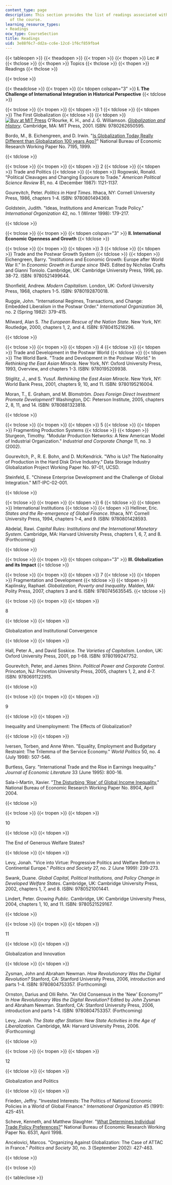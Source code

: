```yaml
---
content_type: page
description: This section provides the list of readings associated with each session
  of the course.
learning_resource_types:
- Readings
ocw_type: CourseSection
title: Readings
uid: 3e88f6c7-dd2a-cc6e-12cd-1f6cf859fba4
---
```


{{< tableopen >}}
{{< theadopen >}}
{{< tropen >}}
{{< thopen >}}
Lec #
{{< thclose >}}
{{< thopen >}}
Topics
{{< thclose >}}
{{< thopen >}}
Readings
{{< thclose >}}

{{< trclose >}}

{{< theadclose >}}
{{< tropen >}}
{{< tdopen colspan="3" >}}
**I. The Challenge of International Integration in Historical Perspective**
{{< tdclose >}}

{{< trclose >}}
{{< tropen >}}
{{< tdopen >}}
1
{{< tdclose >}}
{{< tdopen >}}
The First Globalization
{{< tdclose >}}
{{< tdopen >}}
[![Buy at MIT Press](/images/mp_logo.gif)](https://mitpress.mit.edu/9780262650595) O'Rourke, K. H., and J. G. Williamson. [_Globalization and History_](https://mitpress.mit.edu/9780262650595). Cambridge, MA: MIT Press, 2001. ISBN: 9780262650595.

Bordo, M., B. Eichengreen, and D. Irwin. "[Is Globalization Today Really Different than Globalization 100 years Ago?](http://www.nber.org/papers/W7195)" National Bureau of Economic Research Working Paper No. 7195, 1999.


{{< tdclose >}}

{{< trclose >}}
{{< tropen >}}
{{< tdopen >}}
2
{{< tdclose >}}
{{< tdopen >}}
Trade and Politics
{{< tdclose >}}
{{< tdopen >}}
Rogowski, Ronald. "Political Cleavages and Changing Exposure to Trade." _American Political Science Review_ 81, no. 4 (December 1987): 1121-1137.

Gourevitch, Peter. _Politics in Hard Times_. Ithaca, NY: Cornell University Press, 1986, chapters 1-4. ISBN: 9780801494369.

Goldstein, Judith. "Ideas, Institutions and American Trade Policy." _International Organization_ 42, no. 1 (Winter 1998): 179-217.


{{< tdclose >}}

{{< trclose >}}
{{< tropen >}}
{{< tdopen colspan="3" >}}
**II. International Economic Openness and Growth**
{{< tdclose >}}

{{< trclose >}}
{{< tropen >}}
{{< tdopen >}}
3
{{< tdclose >}}
{{< tdopen >}}
Trade and the Postwar Growth System
{{< tdclose >}}
{{< tdopen >}}
Eichengreen, Barry. "Institutions and Economic Growth: Europe after World War II." In _Economic Growth in Europe since 1945_. Edited by Nicholas Crafts and Gianni Toniolo. Cambridge, UK: Cambridge University Press, 1996, pp. 38-72. ISBN: 9780521499644.

Shonfield, Andrew. _Modern Capitalism_. London, UK: Oxford University Press, 1968, chapters 1-5. ISBN: 9780192870018.

Ruggie, John. "International Regimes, Transactions, and Change: Embedded Liberalism in the Postwar Order." _International Organization_ 36, no. 2 (Spring 1982): 379-415.

Milward, Alan S. _The European Rescue of the Nation State_. New York, NY: Routledge, 2000, chapters 1, 2, and 4. ISBN: 9780415216296.


{{< tdclose >}}

{{< trclose >}}
{{< tropen >}}
{{< tdopen >}}
4
{{< tdclose >}}
{{< tdopen >}}
Trade and Development in the Postwar World
{{< tdclose >}}
{{< tdopen >}}
The World Bank. "Trade and Development in the Postwar World." In _Rethinking the East Asian Miracle_. New York, NY: Oxford University Press, 1993, Overview, and chapters 1-3. ISBN: 9780195209938.

Stiglitz, J., and S. Yusuf. _Rethinking the East Asian Miracle_. New York, NY: World Bank Press, 2001, chapters 9, 10, and 11. ISBN: 9780195216004.

Moran, T., E. Graham, and M. Blomström. _Does Foreign Direct Investment Promote Development_? Washington, DC: Peterson Institute, 2005, chapters 2, 8, 11, and 14. ISBN: 9780881323818.


{{< tdclose >}}

{{< trclose >}}
{{< tropen >}}
{{< tdopen >}}
5
{{< tdclose >}}
{{< tdopen >}}
Fragmenting Production Systems
{{< tdclose >}}
{{< tdopen >}}
Sturgeon, Timothy. "Modular Production Networks: A New American Model of Industrial Organization." _Industrial and Corporate Change_ 11, no. 3 (2002).

Gourevitch, P., R. E. Bohn, and D. McKendrick. "Who is Us? The Nationality of Production in the Hard Disk Drive Industry." Data Storage Industry Globalization Project Working Paper No. 97-01, UCSD.

Steinfeld, E. "Chinese Enterprise Development and the Challenge of Global Integration." MIT-IPC-02-001.


{{< tdclose >}}

{{< trclose >}}
{{< tropen >}}
{{< tdopen >}}
6
{{< tdclose >}}
{{< tdopen >}}
International Institutions
{{< tdclose >}}
{{< tdopen >}}
Helliner, Eric. _States and the Re-emergence of Global Finance_. Ithaca, NY: Cornell University Press, 1994, chapters 1-4, and 9. ISBN: 9780801428593.

Abdelal, Rawi. _Capital Rules: Institutions and the International Monetary System_. Cambridge, MA: Harvard University Press, chapters 1, 6, 7, and 8. (Forthcoming)


{{< tdclose >}}

{{< trclose >}}
{{< tropen >}}
{{< tdopen colspan="3" >}}
**III. Globalization and its Impact**
{{< tdclose >}}

{{< trclose >}}
{{< tropen >}}
{{< tdopen >}}
7
{{< tdclose >}}
{{< tdopen >}}
Fragmentation and Development
{{< tdclose >}}
{{< tdopen >}}
Kaplinsky, Raphael. _Globalization, Poverty and Inequality_. Malden, MA: Polity Press, 2007, chapters 3 and 6. ISBN: 9780745635545.
{{< tdclose >}}

{{< trclose >}}
{{< tropen >}}
{{< tdopen >}}


8


{{< tdclose >}}
{{< tdopen >}}


Globalization and Institutional Convergence


{{< tdclose >}}
{{< tdopen >}}


Hall, Peter A., and David Soskice. _The Varieties of Capitalism_. London, UK: Oxford University Press, 2001, pp 1-68. ISBN: 9780199247752.

Gourevitch, Peter, and James Shinn. _Political Power and Corporate Control_. Princeton, NJ: Princeton University Press, 2005, chapters 1, 2, and 4-7. ISBN: 9780691122915.


{{< tdclose >}}

{{< trclose >}}
{{< tropen >}}
{{< tdopen >}}


9


{{< tdclose >}}
{{< tdopen >}}


Inequality and Unemployment: The Effects of Globalization?


{{< tdclose >}}
{{< tdopen >}}


Iversen, Torben, and Anne Wren. "Equality, Employment and Budgetary Restraint: The Trilemma of the Service Economy." _World Politics_ 50, no. 4 (July 1998): 507-546.

Burtless, Gary. "International Trade and the Rise in Earnings Inequality." _Journal of Economic Literature_ 33 (June 1995): 800-16.

Sala-i-Martin, Xavier. "[The Disturbing 'Rise' of Global Income Inequality.](http://www.nber.org/papers/W8904)" National Bureau of Economic Research Working Paper No. 8904, April 2004.


{{< tdclose >}}

{{< trclose >}}
{{< tropen >}}
{{< tdopen >}}


10


{{< tdclose >}}
{{< tdopen >}}


The End of Generous Welfare States?


{{< tdclose >}}
{{< tdopen >}}


Levy, Jonah. "Vice into Virtue: Progressive Politics and Welfare Reform in Continental Europe." _Politics and Society_ 27, no. 2 (June 1999): 239-273.

Swank, Duane. _Global Capital, Political Institutions, and Policy Change in Developed Welfare States_. Cambridge, UK: Cambridge University Press, 2002, chapters 1, 7, and 8. ISBN: 9780521001441.

Lindert, Peter. _Growing Public_. Cambridge, UK: Cambridge University Press, 2004, chapters 1, 10, and 11. ISBN: 9780521529167.


{{< tdclose >}}

{{< trclose >}}
{{< tropen >}}
{{< tdopen >}}


11


{{< tdclose >}}
{{< tdopen >}}


Globalization and Innovation


{{< tdclose >}}
{{< tdopen >}}


Zysman, John and Abraham Newman. _How Revolutionary Was the Digital Revolution?_ Stanford, CA: Stanford University Press, 2006, introduction and parts 1-4. ISBN: 9780804753357. (Forthcoming)

Ornston, Darius and Olli Rehn. "An Old Consensus in the 'New' Economy?" In _How Revolutionary Was the Digital Revolution?_ Edited by John Zysman and Abraham Newman. Stanford, CA: Stanford University Press, 2006, introduction and parts 1-4. ISBN: 9780804753357. (Forthcoming)

Levy, Jonah. _The State after Statism: New State Activities in the Age of Liberalization._ Cambridge, MA: Harvard University Press, 2006. (Forthcoming)


{{< tdclose >}}

{{< trclose >}}
{{< tropen >}}
{{< tdopen >}}


12


{{< tdclose >}}
{{< tdopen >}}


Globalization and Politics


{{< tdclose >}}
{{< tdopen >}}


Frieden, Jeffry. "Invested Interests: The Politics of National Economic Policies in a World of Global Finance." _International Organization_ 45 (1991): 425-451.

Scheve, Kenneth, and Matthew Slaughter. "[What Determines Individual Trade Policy Preferences?](http://www.nber.org/papers/W6531)" National Bureau of Economic Research Working Paper No. 6531, April 1998.

Ancelovici, Marcos. "Organizing Against Globalization: The Case of ATTAC in France." _Politics and Society_ 30, no. 3 (September 2002): 427-463.


{{< tdclose >}}

{{< trclose >}}

{{< tableclose >}}